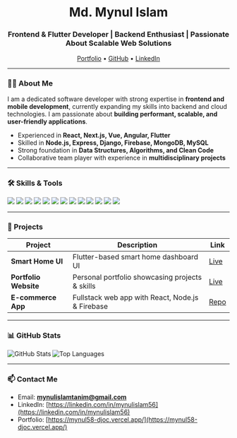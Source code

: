 <h1 align="center">Md. Mynul Islam</h1>
<h3 align="center">Frontend & Flutter Developer | Backend Enthusiast | Passionate About Scalable Web Solutions</h3>

<p align="center">
  <a href="https://mynul58-djoc.vercel.app/" target="_blank">Portfolio</a> • 
  <a href="https://github.com/mynul56" target="_blank">GitHub</a> • 
  <a href="https://linkedin.com/in/mynulislam56" target="_blank">LinkedIn</a>
</p>

---

### 👨‍💻 About Me
I am a dedicated software developer with strong expertise in **frontend and mobile development**, currently expanding my skills into backend and cloud technologies. I am passionate about **building performant, scalable, and user-friendly applications**.  

- Experienced in **React, Next.js, Vue, Angular, Flutter**  
- Skilled in **Node.js, Express, Django, Firebase, MongoDB, MySQL**  
- Strong foundation in **Data Structures, Algorithms, and Clean Code**  
- Collaborative team player with experience in **multidisciplinary projects**  

---

### 🛠 Skills & Tools
<p>
  <img src="https://img.shields.io/badge/React-61DAFB?style=for-the-badge&logo=react&logoColor=white" /> 
  <img src="https://img.shields.io/badge/Next.js-000000?style=for-the-badge&logo=next.js&logoColor=white" />
  <img src="https://img.shields.io/badge/Vue.js-4FC08D?style=for-the-badge&logo=vue.js&logoColor=white" />
  <img src="https://img.shields.io/badge/Flutter-02569B?style=for-the-badge&logo=flutter&logoColor=white" />
  <img src="https://img.shields.io/badge/Dart-0175C2?style=for-the-badge&logo=dart&logoColor=white" />
  <img src="https://img.shields.io/badge/Node.js-339933?style=for-the-badge&logo=node.js&logoColor=white" />
  <img src="https://img.shields.io/badge/Express.js-000000?style=for-the-badge&logo=express&logoColor=white" />
  <img src="https://img.shields.io/badge/Django-092E20?style=for-the-badge&logo=django&logoColor=white" />
  <img src="https://img.shields.io/badge/MongoDB-47A248?style=for-the-badge&logo=mongodb&logoColor=white" />
  <img src="https://img.shields.io/badge/MySQL-4479A1?style=for-the-badge&logo=mysql&logoColor=white" />
  <img src="https://img.shields.io/badge/Firebase-FFCA28?style=for-the-badge&logo=firebase&logoColor=white" />
  <img src="https://img.shields.io/badge/TypeScript-3178C6?style=for-the-badge&logo=typescript&logoColor=white" />
  <img src="https://img.shields.io/badge/TailwindCSS-38B2AC?style=for-the-badge&logo=tailwind-css&logoColor=white" />
</p>

---

### 🚀 Projects
| Project | Description | Link |
|---------|-------------|------|
| **Smart Home UI** | Flutter-based smart home dashboard UI | [Live](https://mynul58-djoc.vercel.app/) |
| **Portfolio Website** | Personal portfolio showcasing projects & skills | [Live](https://mynul58-djoc.vercel.app/) |
| **E-commerce App** | Fullstack web app with React, Node.js & Firebase | [Repo](https://github.com/mynul56) |

---

### 📊 GitHub Stats
<p>
  <img align="left" src="https://github-readme-stats.vercel.app/api?username=mynul56&show_icons=true&theme=tokyonight" alt="GitHub Stats" />
  <img align="left" src="https://github-readme-stats.vercel.app/api/top-langs/?username=mynul56&layout=compact&theme=tokyonight" alt="Top Languages" />
</p>
<p><br></p>

---

### 📫 Contact Me
- Email: **mynulislamtanim@gmail.com**  
- LinkedIn: [https://linkedin.com/in/mynulislam56](https://linkedin.com/in/mynulislam56)  
- Portfolio: [https://mynul58-djoc.vercel.app/](https://mynul58-djoc.vercel.app/)
